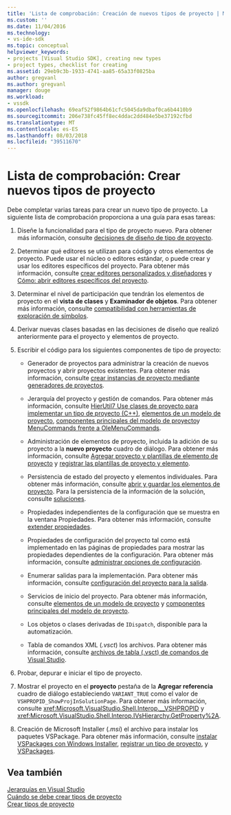 ```yaml
---
title: 'Lista de comprobación: Creación de nuevos tipos de proyecto | Microsoft Docs'
ms.custom: ''
ms.date: 11/04/2016
ms.technology:
- vs-ide-sdk
ms.topic: conceptual
helpviewer_keywords:
- projects [Visual Studio SDK], creating new types
- project types, checklist for creating
ms.assetid: 29eb9c3b-1933-4741-aa85-65a33f0825ba
author: gregvanl
ms.author: gregvanl
manager: douge
ms.workload:
- vssdk
ms.openlocfilehash: 69eaf52f9864b61cfc5045da9dbaf0ca6b4410b9
ms.sourcegitcommit: 206e738fc45ff8ec4ddac2dd484e5be37192cfbd
ms.translationtype: MT
ms.contentlocale: es-ES
ms.lasthandoff: 08/03/2018
ms.locfileid: "39511670"
---
```

# <a name="checklist-create-new-project-types"></a>Lista de comprobación: Crear nuevos tipos de proyecto
Debe completar varias tareas para crear un nuevo tipo de proyecto. La siguiente lista de comprobación proporciona a una guía para esas tareas:  
  
1.  Diseñe la funcionalidad para el tipo de proyecto nuevo. Para obtener más información, consulte [decisiones de diseño de tipo de proyecto](../../extensibility/internals/project-type-design-decisions.md).  
  
2.  Determinar qué editores se utilizan para código y otros elementos de proyecto. Puede usar el núcleo o editores estándar, o puede crear y usar los editores específicos del proyecto. Para obtener más información, consulte [crear editores personalizados y diseñadores](../../extensibility/creating-custom-editors-and-designers.md) y [Cómo: abrir editores específicos del proyecto](../../extensibility/how-to-open-project-specific-editors.md).  
  
3.  Determinar el nivel de participación que tendrán los elementos de proyecto en el **vista de clases** y **Examinador de objetos**. Para obtener más información, consulte [compatibilidad con herramientas de exploración de símbolos](../../extensibility/internals/supporting-symbol-browsing-tools.md).  
  
4.  Derivar nuevas clases basadas en las decisiones de diseño que realizó anteriormente para el proyecto y elementos de proyecto.  
  
5.  Escribir el código para los siguientes componentes de tipo de proyecto:  
  
    -   Generador de proyectos para administrar la creación de nuevos proyectos y abrir proyectos existentes. Para obtener más información, consulte [crear instancias de proyecto mediante generadores de proyectos](../../extensibility/internals/creating-project-instances-by-using-project-factories.md).  
  
    -   Jerarquía del proyecto y gestión de comandos. Para obtener más información, consulte [HierUtil7 Use clases de proyecto para implementar un tipo de proyecto (C++)](http://msdn.microsoft.com/en-us/a5c16a09-94a2-46ef-87b5-35b815e2f346), [elementos de un modelo de proyecto](../../extensibility/internals/elements-of-a-project-model.md), [componentes principales del modelo de proyecto](../../extensibility/internals/project-model-core-components.md)y [ MenuCommands frente a OleMenuCommands](../../extensibility/menucommands-vs-olemenucommands.md).  
  
    -   Administración de elementos de proyecto, incluida la adición de su proyecto a la **nuevo proyecto** cuadro de diálogo. Para obtener más información, consulte [Agregar proyecto y plantillas de elemento de proyecto](../../extensibility/internals/adding-project-and-project-item-templates.md) y [registrar las plantillas de proyecto y elemento](../../extensibility/internals/registering-project-and-item-templates.md).  
  
    -   Persistencia de estado del proyecto y elementos individuales. Para obtener más información, consulte [abrir y guardar los elementos de proyecto](../../extensibility/internals/opening-and-saving-project-items.md). Para la persistencia de la información de la solución, consulte [soluciones](../../extensibility/internals/solutions.md).  
  
    -   Propiedades independientes de la configuración que se muestra en la ventana Propiedades. Para obtener más información, consulte [extender propiedades](../../extensibility/internals/extending-properties.md).  
  
    -   Propiedades de configuración del proyecto tal como está implementado en las páginas de propiedades para mostrar las propiedades dependientes de la configuración. Para obtener más información, consulte [administrar opciones de configuración](../../extensibility/internals/managing-configuration-options.md).  
  
    -   Enumerar salidas para la implementación. Para obtener más información, consulte [configuración del proyecto para la salida](../../extensibility/internals/project-configuration-for-output.md).  
  
    -   Servicios de inicio del proyecto. Para obtener más información, consulte [elementos de un modelo de proyecto](../../extensibility/internals/elements-of-a-project-model.md) y [componentes principales del modelo de proyecto](../../extensibility/internals/project-model-core-components.md).  
  
    -   Los objetos o clases derivadas de `IDispatch`, disponible para la automatización.  
  
    -   Tabla de comandos XML (*.vsct*) los archivos. Para obtener más información, consulte [archivos de tabla (.vsct) de comandos de Visual Studio](../../extensibility/internals/visual-studio-command-table-dot-vsct-files.md).  
  
6.  Probar, depurar e iniciar el tipo de proyecto.  
  
7.  Mostrar el proyecto en el **proyecto** pestaña de la **Agregar referencia** cuadro de diálogo estableciendo `VARIANT_TRUE` como el valor de `VSHPROPID_ShowProjInSolutionPage`. Para obtener más información, consulte <xref:Microsoft.VisualStudio.Shell.Interop.__VSHPROPID> y <xref:Microsoft.VisualStudio.Shell.Interop.IVsHierarchy.GetProperty%2A>.  
  
8.  Creación de Microsoft Installer (*.msi*) el archivo para instalar los paquetes VSPackage. Para obtener más información, consulte [instalar VSPackages con Windows Installer](../../extensibility/internals/installing-vspackages-with-windows-installer.md), [registrar un tipo de proyecto](../../extensibility/internals/registering-a-project-type.md), y [VSPackages](../../extensibility/internals/vspackages.md).  
  
## <a name="see-also"></a>Vea también  
 [Jerarquías en Visual Studio](../../extensibility/internals/hierarchies-in-visual-studio.md)   
 [Cuándo se debe crear tipos de proyecto](../../extensibility/internals/when-to-create-project-types.md)   
 [Crear tipos de proyecto](../../extensibility/internals/creating-project-types.md)